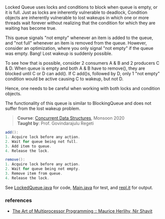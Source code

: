Locked Queue uses locks and conditions to block
when queue is empty, or it is full. Just as
locks are inherently vulnerable to deadlock,
Condition objects are inherently vulnerable to
lost wakeups in which one or more threads wait
forever without realizing that the condition
for which they are waiting has become true.

This queue signals "not empty" whenever an item
is added to the queue, and "not full" whenever
an item is removed from the queue. However,
consider an optimization, where you only signal
"not empty" if the queue was empty. Bang! Lost
wakeup is suddenly possible.

To see how that is possible, consider 2
consumers A & B and 2 producers C & D. When
queue is empty and both A & B have to remove(),
they are blocked until C or D can add(). If C
add()s, followed by D, only 1 "not empty"
condition would be active causing C to wakeup,
but not D.

Hence, one needs to be careful when working with
both locks and condition objects.

The functionality of this queue is similar to
BlockingQueue and does not suffer from the lost
wakeup problem.

> **Course**: [Concurrent Data Structures], Monsoon 2020\
> **Taught by**: Prof. Govindarajulu Regeti

[Concurrent Data Structures]: https://github.com/iiithf/concurrent-data-structures

```java
add():
1. Acquire lock before any action.
2. Wait for queue being not full.
3. Add item to queue.
4. Release the lock.
```

```java
remove():
1. Acquire lock before any action.
2. Wait for queue being not empty.
3. Remove item from queue.
4. Release the lock.
```

See [LockedQueue.java] for code, [Main.java] for test, and [repl.it] for output.

[LockedQueue.java]: https://repl.it/@wolfram77/locked-queue#LockedQueue.java
[Main.java]: https://repl.it/@wolfram77/locked-queue#Main.java
[repl.it]: https://locked-queue.wolfram77.repl.run


### references

- [The Art of Multiprocessor Programming :: Maurice Herlihy, Nir Shavit](https://dl.acm.org/doi/book/10.5555/2385452)
